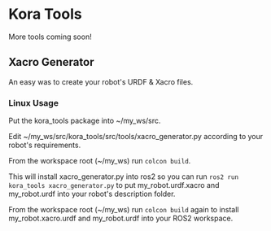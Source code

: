 # Kora Tools

More tools coming soon!

## Xacro Generator

An easy was to create your robot's URDF & Xacro files.

### Linux Usage

Put the kora_tools package into ~/my_ws/src.

Edit ~/my_ws/src/kora_tools/src/tools/xacro_generator.py according to your robot's requirements.

From the workspace root (~/my_ws) run ```colcon build```.

This will install xacro_generator.py into ros2 so you can run ```ros2 run kora_tools xacro_generator.py``` to put my_robot.urdf.xacro and my_robot.urdf into your robot's description folder.

From the workspace root (~/my_ws) run ```colcon build``` again to install my_robot.xacro.urdf and my_robot.urdf into your ROS2 workspace.
